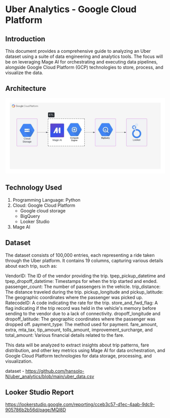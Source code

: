 # Uber Analytics - Google Cloud Platform

## Introduction
This document provides a comprehensive guide to analyzing an Uber dataset using a suite of data engineering and analytics tools. The focus will be on leveraging Mage AI for orchestrating and executing data pipelines, alongside Google Cloud Platform (GCP) technologies to store, process, and visualize the data.

## Architecture
![Project Architecture Flow diagram GCP.](GCP_Architecture.jpeg)

## Technology Used
1. Programming Language: Python
2. Cloud: Google Cloud Platform
   - Google cloud storage
   - BigQuery
   - Looker Studio
3. Mage AI

## Dataset
The dataset consists of 100,000 entries, each representing a ride taken through the Uber platform. It contains 19 columns, capturing various details about each trip, such as:

VendorID: The ID of the vendor providing the trip.
tpep_pickup_datetime and tpep_dropoff_datetime: Timestamps for when the trip started and ended.
passenger_count: The number of passengers in the vehicle.
trip_distance: The distance traveled during the trip.
pickup_longitude and pickup_latitude: The geographic coordinates where the passenger was picked up.
RatecodeID: A code indicating the rate for the trip.
store_and_fwd_flag: A flag indicating if the trip record was held in the vehicle's memory before sending to the vendor due to a lack of connectivity.
dropoff_longitude and dropoff_latitude: The geographic coordinates where the passenger was dropped off.
payment_type: The method used for payment.
fare_amount, extra, mta_tax, tip_amount, tolls_amount, improvement_surcharge, and total_amount: Various financial details related to the fare.

This data will be analyzed to extract insights about trip patterns, fare distribution, and other key metrics using Mage AI for data orchestration, and Google Cloud Platform technologies for data storage, processing, and visualization.

dataset - https://github.com/hansolo-N/uber_analytics/blob/main/uber_data.csv

## Looker Studio Report

https://lookerstudio.google.com/reporting/cceb3c57-d1ec-4aab-9dc9-905786b2b56d/page/MQl8D

